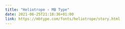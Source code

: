 ```yaml
---
title: "Heliotrope ‹ MB Type"
date: 2021-06-25T21:18:36+01:00
link: https://mbtype.com/fonts/heliotrope/story.html
---
```

